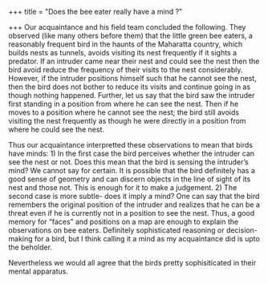 +++
title = "Does the bee eater really have a mind ?"

+++
Our acquaintance and his field team concluded the following. They
observed (like many others before them) that the little green bee
eaters, a reasonably frequent bird in the haunts of the Maharatta
country, which builds nests as tunnels, avoids visiting its nest
frequently if it sights a predator. If an intruder came near their nest
and could see the nest then the bird avoid reduce the frequency of their
visits to the nest considerably. However, if the intruder positions
himself such that he cannot see the nest, then the bird does not bother
to reduce its visits and continue going in as though nothing happened.
Further, let us say that the bird saw the intruder first standing in a
position from where he can see the nest. Then if he moves to a position
where he cannot see the nest; the bird still avoids visiting the nest
frequently as though he were directly in a position from where he could
see the nest.

Thus our acquaintance interpretted these observations to mean that birds
have minds: 1) In the first case the bird perceives whether the intruder
can see the nest or not. Does this mean that the bird is sensing the
intruder’s mind? We cannot say for certain. It is possible that the bird
definitely has a good sense of geometry and can discern objects in the
line of sight of its nest and those not. This is enough for it to make a
judgement. 2) The second case is more subtle- does it imply a mind? One
can say that the bird remembers the original position of the intruder
and realizes that he can be a threat even if he is currently not in a
position to see the nest. Thus, a good memory for “faces” and positions
on a map are enough to explain the observations on bee eaters.
Definitely sophisticated reasoning or decision-making for a bird, but I
think calling it a mind as my acquaintance did is upto the beholder.

Nevertheless we would all agree that the birds pretty sophisiticated in
their mental apparatus.
